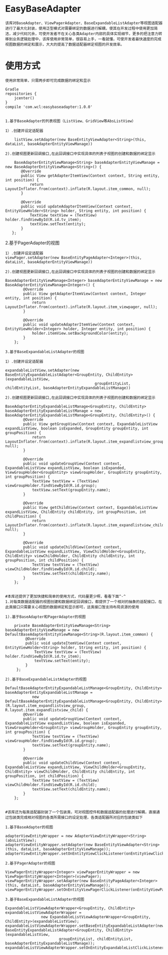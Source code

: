 # EasyBaseAdapter
    该库对BaseAdapter、ViewPagerAdapter、BaseExpandableListAdapter等视图适配器进行了最大化封装，使用泛型模式对需要绑定的数据进行解耦，使其在开发过程中使用更加简洁，减少代码冗余，可使开发者不在关心各类Adapter内部的具体实现细节，更多的把注意力转移到业务逻辑处理中，该库使用非常简单，很容易上手，一看就懂，可使开发者最快速度的完成视图数据的绑定和展示，大大的提高了数据适配器绑定视图的开发效率。

# 使用方式

    使用非常简单，只需两步即可完成数据的绑定和显示

    Gradle
    repositories {
        jcenter()
    }
    compile 'com.wcl:easybaseadapter:1.0.0'
    

    1.基于BaseAdapter的列表视图（ListView、GridView等AbsListView）
 
    1）.创建并设定适配器
   
        listView.setAdapter(new BaseEntityViewAdapter<String>(this, dataList, baseAdapterEntityViewManage))
   
    2).创建视图更新回调接口,在此回调接口中实现具体的列表子视图的创建和数据的绑定显示
   
        BaseAdapterEntityViewManage<String> baseAdapterEntityViewManage = new BaseAdapterEntityViewManage<String>() {
           @Override
           public View getAdapterItemView(Context context, String entity, int position) {
               return LayoutInflater.from(context).inflate(R.layout.item_common, null);
           }
   
           @Override
           public void updateAdapterItemView(Context context, EntityViewHolder<String> holder, String entity, int position) {
               TextView textView = (TextView) holder.findViewById(R.id.tv_item);
               textView.setText(entity);
           }
       };
 
   2.基于PagerAdapter的视图
   
    1）.创建并设定适配器
    viewPager.setAdapter(new BaseEntityPageAdapter<Integer>(this, dataList, baseAdapterEntityViewManage))
    
    2).创建视图更新回调接口,在此回调接口中实现具体的列表子视图的创建和数据的绑定显示
    
    BaseAdapterEntityViewManage<Integer> baseAdapterEntityViewManage = new BaseAdapterEntityViewManage<Integer>() {
            @Override
            public View getAdapterItemView(Context context, Integer entity, int position) {
                return LayoutInflater.from(context).inflate(R.layout.item_viewpager, null);
            }
    
            @Override
            public void updateAdapterItemView(Context context, EntityViewHolder<Integer> holder, Integer entity, int position) {
                holder.itemView.setBackgroundColor(entity);
            }
        };
        
    3.基于BaseExpandableListAdapter的视图
   
    1）.创建并设定适配器
    
    expandableListView.setAdapter(new BaseEntityExpandableListAdapter<GroupEntity, ChildEntity>(expandableListView,
                                            groupEntityList, childEntityList, baseAdapterEntityExpandableListManage))
                                            
    2).创建视图更新回调接口,在此回调接口中实现具体的列表子视图的创建和数据的绑定显示
    
    BaseAdapterEntityExpandableListManage<GroupEntity, ChildEntity> baseAdapterEntityExpandableListManage = new BaseAdapterEntityExpandableListManage<GroupEntity, ChildEntity>() {
            @Override
            public View getGroupView(Context context, ExpandableListView expandListView, boolean isExpanded, GroupEntity groupEntity, int groupPosition) {
                return LayoutInflater.from(context).inflate(R.layout.item_expandlistview_group, null);
            }
    
            @Override
            public void updateGroupView(Context context, ExpandableListView expandListView, boolean isExpanded, ViewGroupHolder<GroupEntity> viewGroupHolder, GroupEntity groupEntity, int groupPosition) {
                TextView textView = (TextView) viewGroupHolder.findViewById(R.id.group);
                textView.setText(groupEntity.name);
            }
    
            @Override
            public View getChildView(Context context, ExpandableListView expandListView, ChildEntity childEntity, int groupPosition, int childPosition) {
                return LayoutInflater.from(context).inflate(R.layout.item_expandlistview_child, null);
            }
    
            @Override
            public void updateChildView(Context context, ExpandableListView expandListView, ViewChildHolder<GroupEntity, ChildEntity> viewChildHolder, ChildEntity childEntity, int groupPosition, int childPosition) {
                TextView textView = (TextView) viewChildHolder.findViewById(R.id.child);
                textView.setText(childEntity.name);
            }
        };
        
        
    #本库还提供了更加快捷和简单的使用方式，代码量更少啊，看看下面^-^
    1.对每类数据适配器的视图创建和数据绑定回调接口，都提供了一个相对的抽象的适配接口，在此类接口只需要关心视图的数据绑定和显示即可，这类接口暂支持布局资源的使用
  
    1).基于BaseAdapter和PagerAdapter的视图
    
        private BaseAdapterEntityViewManage<String> baseAdapterEntityViewManage = new DefaultBaseAdapterEntityViewManage<String>(R.layout.item_common) {
             @Override
             public void updateItemView(Context context, EntityViewHolder<String> holder, String entity, int position) {
                 TextView textView = (TextView) holder.findViewById(R.id.tv_item);
                 textView.setText(entity);
             }
         };
         
    2).基于BaseExpandableListAdapter的视图
    
    DefaultBaseAdapterEntityExpandableListManage<GroupEntity, ChildEntity> baseAdapterEntityExpandableListManage =
                new DefaultBaseAdapterEntityExpandableListManage<GroupEntity, ChildEntity>(R.layout.item_expandlistview_group, R.layout.item_expandlistview_child) {
            @Override
            public void updateGroupView(Context context, ExpandableListView expandListView, boolean isExpanded, ViewGroupHolder<GroupEntity> viewGroupHolder, GroupEntity groupEntity, int groupPosition) {
                TextView textView = (TextView) viewGroupHolder.findViewById(R.id.group);
                textView.setText(groupEntity.name);
            }

            @Override
            public void updateChildView(Context context, ExpandableListView expandListView, ViewChildHolder<GroupEntity, ChildEntity> viewChildHolder, ChildEntity childEntity, int groupPosition, int childPosition) {
                TextView textView = (TextView) viewChildHolder.findViewById(R.id.child);
                textView.setText(childEntity.name);
            }
        };


    #该库还为每类适配器封装了一个包装类，可对视图控件和数据适配器的处理进行解耦，直接通过包装类完成相对视图的各类所需接口的设定处理，各类适配器所对应的包装类如下
    
    1.基于BaseAdapter的视图
    
    adapterViewEntityWrapper = new AdapterViewEntityWrapper<String>(absListView);
    adapterViewEntityWrapper.setAdapter(new BaseEntityViewAdapter<String>(this, dataList, baseAdapterEntityViewManage));
    adapterViewEntityWrapper.setOnEntityViewClickListener(onEntityViewClickListener);
    
    2.基于PagerAdapter的视图
    
    ViewPagerEntityWrapper<Integer> viewPagerEntityWrapper = new ViewPagerEntityWrapper<Integer>(viewPager);
    viewPagerEntityWrapper.setAdapter(new BaseEntityPageAdapter<Integer>(this, dataList, baseAdapterEntityViewManage));
    viewPagerEntityWrapper.setOnEntityViewPagerClickListener(onEntityViewPagerClickListener);
    
    3.基于BaseExpandableListAdapter的视图
    
    ExpandableListViewAdapterWrapper<GroupEntity, ChildEntity> expandableListViewAdapterWrapper =
                    new ExpandableListViewAdapterWrapper<GroupEntity, ChildEntity>(expandableListView);
    expandableListViewAdapterWrapper.setBaseEntityExpandableListAdapter(new BaseEntityExpandableListAdapter<GroupEntity, ChildEntity>(expandableListView,
                            groupEntityList, childEntityList, baseAdapterEntityExpandableListManage));
    expandableListViewAdapterWrapper.setOnEntityExpandableListClickListener(onEntityExpandableListClickListener);